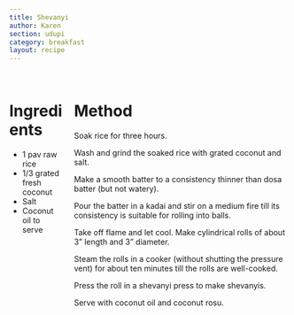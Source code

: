```yaml
---
title: Shevanyi
author: Karen
section: udupi
category: breakfast
layout: recipe
---
```


<br>
<div class='columns'> <div class='column is-one-third p-3' markdown='1'>

# Ingredients

* 1 pav raw rice
* 1/3 grated fresh coconut
* Salt
* Coconut oil to serve




</div> <div class='column is-two-thirds p-3' markdown='1'>

# Method

Soak rice for three hours.

Wash and grind the soaked rice with grated coconut and salt. 

Make a smooth batter to a consistency thinner than dosa batter (but not watery).

Pour the batter in a kadai and stir on a medium fire till its consistency is suitable for rolling into balls.

Take off flame and let cool.
 Make cylindrical rolls of about 3” length and 3” diameter.

Steam the rolls in a cooker (without shutting the pressure vent) for about ten minutes till the rolls are well-cooked.

Press the roll in a shevanyi press to make shevanyis.

Serve with coconut oil and coconut rosu.




</div> </div>